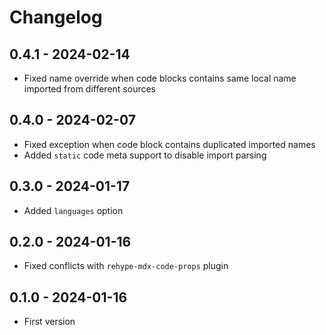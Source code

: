 # Changelog

## 0.4.1 - 2024-02-14

- Fixed name override when code blocks contains same local name imported from different sources

## 0.4.0 - 2024-02-07

- Fixed exception when code block contains duplicated imported names
- Added `static` code meta support to disable import parsing

## 0.3.0 - 2024-01-17

- Added `languages` option

## 0.2.0 - 2024-01-16

- Fixed conflicts with `rehype-mdx-code-props` plugin

## 0.1.0 - 2024-01-16

- First version
